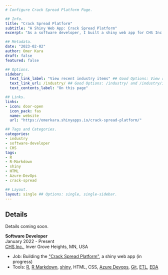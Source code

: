 ```yaml
---
# Configure Crack Spread Platform Page.

## Info.
title: "Crack Spread Platform"
subtitle: "A Shiny Web App: Crack Spread Platform"
excerpt: "As a software developer, I built a shiny web app for CHS Inc. hedging customers." ## Shown on the Industry Main Page, but does not shown on the Industry Page.

## Metadata.
date: "2023-02-02"
author: Omer Kara
draft: false
featured: false

## Options.
sidebar:
  text_link_label: "View recent industry items" ## Good Options: View recent industry items and Subscribe via RSS.
  text_link_url: /industry/ ## Good Options: /industry/ and /industry/index.xml.
  text_contents_label: "On this page"

## Links.
links:
- icon: door-open
  icon_pack: fas
  name: website
  url: "https://omerkara.shinyapps.io/crack-spread-platform/"

## Tags and Categories.
categories:
- industry
- software-developer
- CHS
tags:
- R
- R-Markdown
- shiny
- HTML
- Azure-DevOps
- crack-spread

## Layout.
layout: single ## Options: single, single-sidebar.
---
```




## Details
Details coming soon.

**Software Developer**
&emsp; &emsp; &emsp; &emsp; &emsp; &emsp; &emsp; &emsp; &emsp; &emsp; &emsp; &emsp; &emsp; &emsp; &emsp; &emsp; &emsp; &emsp; 
January 2022 - Present  
[CHS Inc.](https://www.chsinc.com/), Inver Grove Heights, MN, USA
- Job: Building the ["Crack Spread Platform"](https://omerkara.shinyapps.io/crack-spread-platform/), a shiny web app (in progress)
- Tools: [R](http://www.r-project.org/), [R Markdown](http://rmarkdown.rstudio.com/), [shiny](https://shiny.rstudio.com/), HTML, CSS, [Azure Devops](https://azure.microsoft.com/en-us/products/devops/), [Git](https://git-scm.com/), [ETL](https://en.wikipedia.org/wiki/Extract,_transform,_load), [EDA](https://en.wikipedia.org/wiki/Exploratory_data_analysis)
